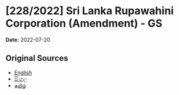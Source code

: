 # [228/2022] Sri Lanka Rupawahini Corporation (Amendment) - GS

**Date:** 2022-07-20

## Original Sources

- [English](https://documents.gov.lk/view/bills/2022/7/228-2022_E.pdf)
- [සිංහල](https://documents.gov.lk/view/bills/2022/7/228-2022_S.pdf)
- [தமிழ்](https://documents.gov.lk/view/bills/2022/7/228-2022_T.pdf)
